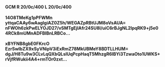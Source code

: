 #### GCM R 20/0c/400 L 20/0c/400
**14O8TMeKg1pPFWMn**<br/>**yttqaCAAy6wAagIgiAZ0Z5h/WEGAZpRBtUJM8oVsAUA=**<br/>**nFWOh6zkPwELYOJD27/vSMTgEjIAfr24SU8I/uiC6rBJgNL2IpqRK9+j5e04RCk8mUMnADFBIBnLRBCo...**<br/><br/>
**xBYFNB8gbE0FKrcO**<br/>**EzrSwIbZX9xSyVNipV3iExRmZ78MkUBMeY8BDTLLHUM=**<br/>**dgJ/H8Tu9w3CLvLqQXbQLsIUqPcpHaqT5MhzgR6lBYi3TzwaOto1UWKS+rVjfRWukii4A4+rmTOr0zxt...**